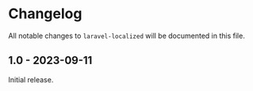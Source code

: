 # Changelog

All notable changes to `laravel-localized` will be documented in this file.

## 1.0 - 2023-09-11

Initial release.
